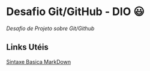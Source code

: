 # **Desafio Git/GitHub - DIO** 😃
*Desafio de Projeto sobre Git/Github*

## Links Utéis
[Sintaxe Basica MarkDown](https://www.markdownguide.org/basic-syntax/)
